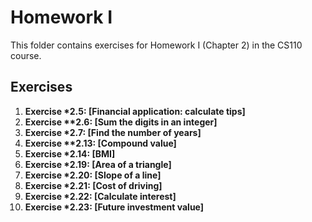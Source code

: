 # Homework I

This folder contains exercises for Homework I (Chapter 2) in the CS110 course.

## Exercises

1. **Exercise \*2.5: [Financial application: calculate tips]**
2. **Exercise \*\*2.6: [Sum the digits in an integer]**
3. **Exercise \*2.7: [Find the number of years]**
4. **Exercise \*\*2.13: [Compound value]**
5. **Exercise \*2.14: [BMI]**
6. **Exercise \*2.19: [Area of a triangle]**
7. **Exercise \*2.20: [Slope of a line]**
8. **Exercise \*2.21: [Cost of driving]**
9. **Exercise \*2.22: [Calculate interest]**
10. **Exercise \*2.23: [Future investment value]**
